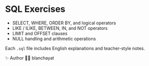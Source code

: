 # SQL Exercises
- SELECT, WHERE, ORDER BY, and logical operators  
- LIKE / ILIKE, BETWEEN, IN, and NOT operators  
- LIMIT and OFFSET clauses  
- NULL handling and arithmetic operations  

Each `.sql` file includes English explanations and teacher-style notes.

✨ Author
👩‍💻 blanchayat

